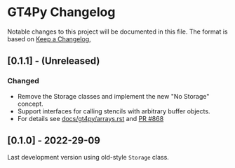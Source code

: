 # GT4Py Changelog

Notable changes to this project will be documented in this file. The format is based on [Keep a Changelog](https://keepachangelog.com/en/1.0.0/),

## [0.1.1] - (Unreleased)

### Changed
- Remove the Storage classes and implement the new "No Storage" concept.
- Support interfaces for calling stencils with arbitrary buffer objects.
- For details see [docs/gt4py/arrays.rst](docs/gt4py/arrays.rst) and [PR #868](https://github.com/GridTools/gt4py/pull/868)

## [0.1.0] - 2022-29-09

Last development version using old-style `Storage` class.
